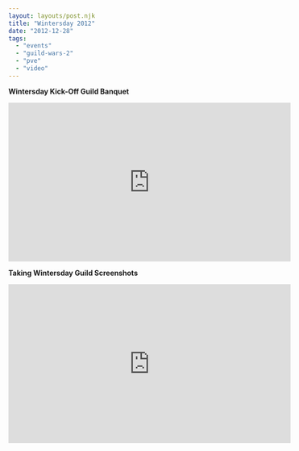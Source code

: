 ```yaml
---
layout: layouts/post.njk
title: "Wintersday 2012"
date: "2012-12-28"
tags: 
  - "events"
  - "guild-wars-2"
  - "pve"
  - "video"
---
```


**Wintersday Kick-Off Guild Banquet**

<iframe width="560" height="315" src="https://www.youtube.com/embed/HHEm1k7c4F8" title="YouTube video player" frameborder="0" allow="accelerometer; autoplay; clipboard-write; encrypted-media; gyroscope; picture-in-picture" allowfullscreen></iframe>

**Taking Wintersday Guild Screenshots**

<iframe width="560" height="315" src="https://www.youtube.com/embed/9zCjtnDpg24" title="YouTube video player" frameborder="0" allow="accelerometer; autoplay; clipboard-write; encrypted-media; gyroscope; picture-in-picture" allowfullscreen></iframe>

